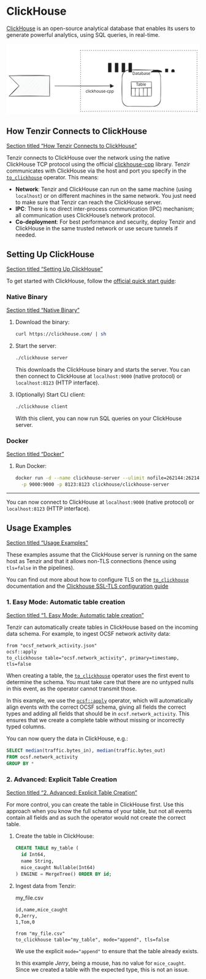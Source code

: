 # ClickHouse

[ClickHouse](https://clickhouse.com/clickhouse) is an open-source analytical database that enables its users to generate powerful analytics, using SQL queries, in real-time.

![ClickHouse integration](/_astro/clickhouse.DHWXsxpE_19DKCs.svg)

## How Tenzir Connects to ClickHouse

[Section titled “How Tenzir Connects to ClickHouse”](#how-tenzir-connects-to-clickhouse)

Tenzir connects to ClickHouse over the network using the native ClickHouse TCP protocol using the official [clickhouse-cpp](https://github.com/ClickHouse/clickhouse-cpp) library. Tenzir communicates with ClickHouse via the host and port you specify in the [`to_clickhouse`](/reference/operators/to_clickhouse) operator. This means:

* **Network**: Tenzir and ClickHouse can run on the same machine (using `localhost`) or on different machines in the same network. You just need to make sure that Tenzir can reach the ClickHouse server.
* **IPC**: There is no direct inter-process communication (IPC) mechanism; all communication uses ClickHouse’s network protocol.
* **Co-deployment**: For best performance and security, deploy Tenzir and ClickHouse in the same trusted network or use secure tunnels if needed.

## Setting Up ClickHouse

[Section titled “Setting Up ClickHouse”](#setting-up-clickhouse)

To get started with ClickHouse, follow the [official quick start guide](https://clickhouse.com/docs/getting-started/quick-start/oss):

### Native Binary

[Section titled “Native Binary”](#native-binary)

1. Download the binary:

   ```sh
   curl https://clickhouse.com/ | sh
   ```

2. Start the server:

   ```sh
   ./clickhouse server
   ```

   This downloads the ClickHouse binary and starts the server. You can then connect to ClickHouse at `localhost:9000` (native protocol) or `localhost:8123` (HTTP interface).

3. (Optionally) Start CLI client:

   ```sh
   ./clickhouse client
   ```

   With this client, you can now run SQL queries on your ClickHouse server.

### Docker

[Section titled “Docker”](#docker)

1. Run Docker:

   ```sh
   docker run -d --name clickhouse-server --ulimit nofile=262144:262144 \
     -p 9000:9000 -p 8123:8123 clickhouse/clickhouse-server
   ```

***

You can now connect to ClickHouse at `localhost:9000` (native protocol) or `localhost:8123` (HTTP interface).

## Usage Examples

[Section titled “Usage Examples”](#usage-examples)

These examples assume that the ClickHouse server is running on the same host as Tenzir and that it allows non-TLS connections (hence using `tls=false` in the pipelines).

You can find out more about how to configure TLS on the [`to_clickhouse`](/reference/operators/to_clickhouse) documentation and the [Clickhouse SSL-TLS configuration guide](https://clickhouse.com/docs/guides/sre/configuring-ssl)

### 1. Easy Mode: Automatic table creation

[Section titled “1. Easy Mode: Automatic table creation”](#1-easy-mode-automatic-table-creation)

Tenzir can automatically create tables in ClickHouse based on the incoming data schema. For example, to ingest OCSF network activity data:

```tql
from "ocsf_network_activity.json"
ocsf::apply
to_clickhouse table="ocsf.network_activity", primary=timestamp, tls=false
```

When creating a table, the [`to_clickhouse`](/reference/operators/to_clickhouse) operator uses the first event to determine the schema. You must take care that there are no untyped nulls in this event, as the operator cannot transmit those.

In this example, we use the [`ocsf::apply`](/reference/operators/ocsf/apply) operator, which will automatically align events with the correct OCSF schema, giving all fields the correct types and adding all fields that should be in `ocsf.network_activity`. This ensures that we create a complete table without missing or incorrectly typed columns.

You can now query the data in ClickHouse, e.g.:

```sql
SELECT median(traffic.bytes_in), median(traffic.bytes_out)
FROM ocsf.network_activity
GROUP BY *
```

### 2. Advanced: Explicit Table Creation

[Section titled “2. Advanced: Explicit Table Creation”](#2-advanced-explicit-table-creation)

For more control, you can create the table in ClickHouse first. Use this approach when you know the full schema of your table, but not all events contain all fields and as such the operator would not create the correct table.

1. Create the table in ClickHouse:

   ```sql
   CREATE TABLE my_table (
     id Int64,
     name String,
     mice_caught Nullable(Int64)
   ) ENGINE = MergeTree() ORDER BY id;
   ```

2. Ingest data from Tenzir:

   my\_file.csv

   ```csv
   id,name,mice_caught
   0,Jerry,
   1,Tom,0
   ```

   ```tql
   from "my_file.csv"
   to_clickhouse table="my_table", mode="append", tls=false
   ```

   We use the explicit `mode="append"` to ensure that the table already exists.

   In this example *Jerry*, being a mouse, has no value for `mice_caught`. Since we created a table with the expected type, this is not an issue.